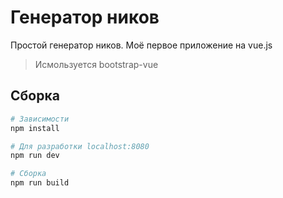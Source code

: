 # Генератор ников
Простой генератор ников. Моё первое приложение на vue.js

> Исмользуется bootstrap-vue

## Сборка

``` bash
# Зависимости
npm install

# Для разработки localhost:8080
npm run dev

# Сборка
npm run build
```
